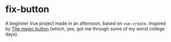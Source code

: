 # fix-button

A beginner Vue project made in an afternoon, based on `vue-create`. Inspired by [The magic button](http://make-everything-ok.com/) (which, yes, got me through some of my worst college days).